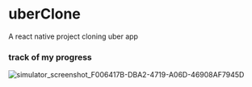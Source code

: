 # uberClone
A react native project cloning uber app
### track of my progress
![simulator_screenshot_F006417B-DBA2-4719-A06D-46908AF7945D](https://user-images.githubusercontent.com/81357407/158900532-5425b1c7-7c4c-432c-bf59-48d279874956.png)
